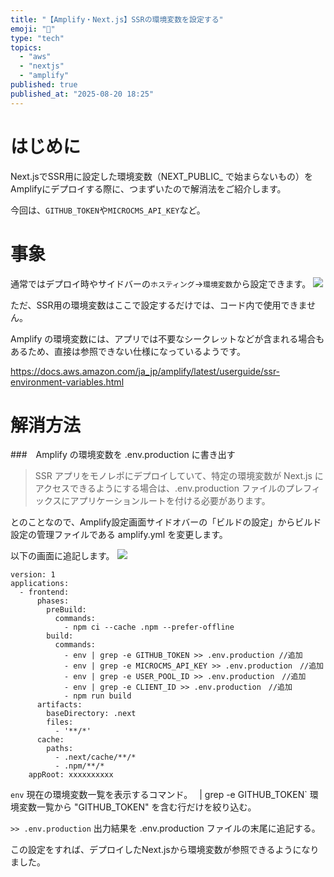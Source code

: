 ```yaml
---
title: "【Amplify・Next.js】SSRの環境変数を設定する"
emoji: "💬"
type: "tech"
topics:
  - "aws"
  - "nextjs"
  - "amplify"
published: true
published_at: "2025-08-20 18:25"
---
```

# はじめに
Next.jsでSSR用に設定した環境変数（NEXT_PUBLIC_ で始まらないもの）をAmplifyにデプロイする際に、つまずいたので解消法をご紹介します。

今回は、`GITHUB_TOKEN`や`MICROCMS_API_KEY`など。

# 事象
通常ではデプロイ時やサイドバーの`ホスティング`→`環境変数`から設定できます。
![](https://storage.googleapis.com/zenn-user-upload/8b1c93cad1de-20250820.png)

ただ、SSR用の環境変数はここで設定するだけでは、コード内で使用できません。

Amplify の環境変数には、アプリでは不要なシークレットなどが含まれる場合もあるため、直接は参照できない仕様になっているようです。

https://docs.aws.amazon.com/ja_jp/amplify/latest/userguide/ssr-environment-variables.html

# 解消方法
###　Amplify の環境変数を .env.production に書き出す
>SSR アプリをモノレポにデプロイしていて、特定の環境変数が Next.js にアクセスできるようにする場合は、.env.production ファイルのプレフィックスにアプリケーションルートを付ける必要があります。

とのことなので、Amplify設定画面サイドオバーの「ビルドの設定」からビルド設定の管理ファイルである amplify.yml を変更します。

以下の画面に追記します。
![](https://storage.googleapis.com/zenn-user-upload/234186e50ee4-20250820.png)

```
version: 1
applications:
  - frontend:
      phases:
        preBuild:
          commands:
            - npm ci --cache .npm --prefer-offline
        build:
          commands:
            - env | grep -e GITHUB_TOKEN >> .env.production //追加
            - env | grep -e MICROCMS_API_KEY >> .env.production　//追加
            - env | grep -e USER_POOL_ID >> .env.production　//追加
            - env | grep -e CLIENT_ID >> .env.production　//追加
            - npm run build
      artifacts:
        baseDirectory: .next
        files:
          - '**/*'
      cache:
        paths:
          - .next/cache/**/*
          - .npm/**/*
    appRoot: xxxxxxxxxx

```

`env`
現在の環境変数一覧を表示するコマンド。
`
`| grep -e GITHUB_TOKEN`
環境変数一覧から "GITHUB_TOKEN" を含む行だけを絞り込む。

`>> .env.production`
出力結果を .env.production ファイルの末尾に追記する。


この設定をすれば、デプロイしたNext.jsから環境変数が参照できるようになりました。